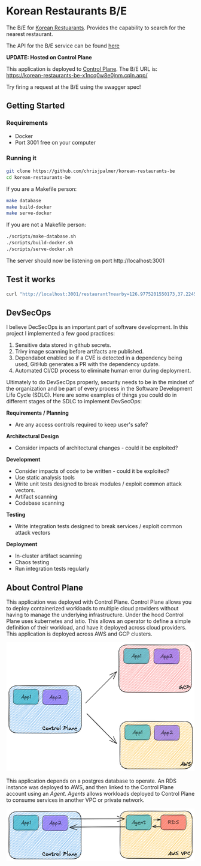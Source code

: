 # Korean Restaurants B/E

The B/E for
[Korean Restuarants](https://github.com/chrisjpalmer/korean-restaurants).
Provides the capability to search for the nearest restaurant.

The API for the B/E service can be found [here](./api/spec.yaml)

**UPDATE: Hosted on Control Plane**

This application is deployed to [Control Plane](https://controlplane.com). The
B/E URL is: https://korean-restaurants-be-x1ncq0w8e0jnm.cpln.app/

Try firing a request at the B/E using the swagger spec!

## Getting Started

### Requirements

- Docker
- Port 3001 free on your computer

### Running it

```sh
git clone https://github.com/chrisjpalmer/korean-restaurants-be
cd korean-restaurants-be
```

If you are a Makefile person:

```sh
make database
make build-docker
make serve-docker
```

If you are not a Makefile person:

```sh
./scripts/make-database.sh
./scripts/build-docker.sh
./scripts/serve-docker.sh
```

The server should now be listening on port http://localhost:3001

## Test it works

```sh
curl "http://localhost:3001/restaurant?nearby=126.9775201550173,37.22450239990378&within_meters=1000"
```

## DevSecOps

I believe DecSecOps is an important part of software development. In this
project I implemented a few good practices:

1. Sensitive data stored in github secrets.
2. Trivy image scanning before artifacts are published.
3. Dependabot enabled so if a CVE is detected in a dependency being used, GitHub
   generates a PR with the dependency update.
4. Automated CI/CD process to eliminate human error during deployment.

Ultimately to do DevSecOps properly, security needs to be in the mindset of the
organization and be part of every process in the Software Development Life Cycle
(SDLC). Here are some examples of things you could do in different stages of the
SDLC to implement DevSecOps:

**Requirements / Planning**

- Are any access controls required to keep user's safe?

**Architectural Design**

- Consider impacts of architectural changes - could it be exploited?

**Development**

- Consider impacts of code to be written - could it be exploited?
- Use static analysis tools
- Write unit tests designed to break modules / exploit common attack vectors.
- Artifact scanning
- Codebase scanning

**Testing**

- Write integration tests designed to break services / exploit common attack
  vectors

**Deployment**

- In-cluster artifact scanning
- Chaos testing
- Run integration tests regularly

## About Control Plane

This application was deployed with Control Plane. Control Plane allows you to
deploy containerized workloads to multiple cloud providers without having to
manage the underlying infrastructure. Under the hood Control Plane uses
kubernetes and istio. This allows an operator to define a simple definition of
their workload, and have it deployed across cloud providers. This application is
deployed across AWS and GCP clusters.

![](./doc/images/deployment.excalidraw.png)

This application depends on a postgres database to operate. An RDS instance was
deployed to AWS, and then linked to the Control Plane account using an _Agent_.
_Agents_ allows workloads deployed to Control Plane to consume services in
another VPC or private network.

![](./doc/images/agent.excalidraw.png)
